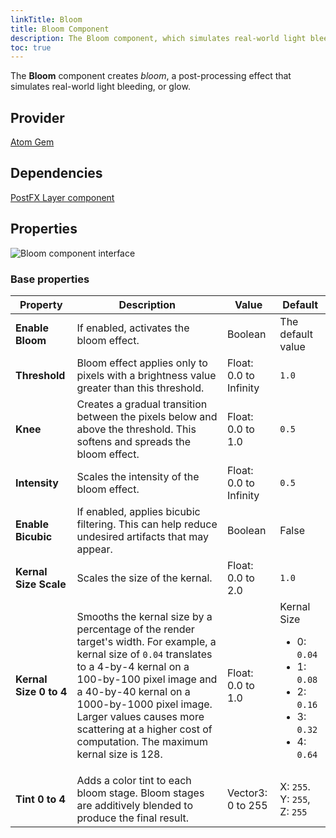```yaml
---
linkTitle: Bloom
title: Bloom Component
description: The Bloom component, which simulates real-world light bleeding (glow), is provided by the Atom Gem in Open 3D Engine (O3DE). 
toc: true
---
```


The **Bloom** component creates *bloom*, a post-processing effect that simulates real-world light bleeding, or glow.


## Provider

[Atom Gem](/docs/user-guide/gems/reference/rendering/atom/atom)


## Dependencies

[PostFX Layer component](./postfx-layer)


## Properties

![Bloom component interface](/images/user-guide/components/reference/atom/bloom-component-ui.png)


### Base properties

| Property | Description | Value | Default |
| - | - | - | - |
| **Enable Bloom** | If enabled, activates the bloom effect. | Boolean | The default value |
| **Threshold** | Bloom effect applies only to pixels with a brightness value greater than this threshold. | Float: 0.0 to Infinity  | `1.0` |
| **Knee** | Creates a gradual transition between the pixels below and above the threshold. This softens and spreads the bloom effect.  | Float: 0.0 to 1.0 | `0.5` |
| **Intensity** | Scales the intensity of the bloom effect. | Float: 0.0 to Infinity | `0.5` |
| **Enable Bicubic** | If enabled, applies bicubic filtering. This can help reduce undesired artifacts that may appear. | Boolean |  False |
| **Kernal Size Scale** | Scales the size of the kernal. | Float: 0.0 to 2.0 | `1.0` |
| **Kernal Size 0 to 4** | Smooths the kernal size by a percentage of the render target's width. For example, a kernal size of `0.04` translates to a 4-by-4 kernal on a 100-by-100 pixel image and a 40-by-40 kernal on a 1000-by-1000 pixel image. Larger values causes more scattering at a higher cost of computation. The maximum kernal size is 128. | Float: 0.0 to 1.0 | Kernal Size<br><ul><li>0: `0.04`</li><li>1: `0.08`</li><li>2: `0.16`</li><li>3: `0.32`</li><li>4: `0.64`</li></ul> |
| **Tint 0 to 4** | Adds a color tint to each bloom stage. Bloom stages are additively blended to produce the final result. | Vector3: 0 to 255 | X: `255`. Y: `255`, Z: `255` |


